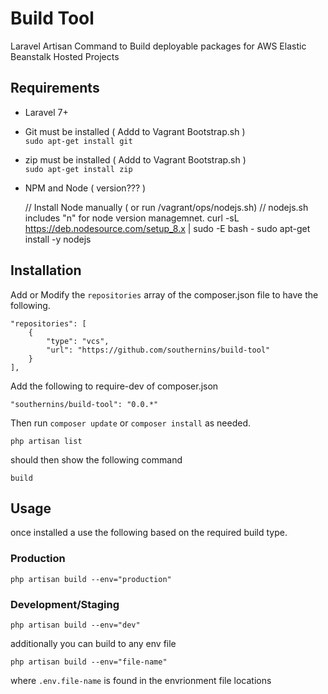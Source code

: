 # Build Tool
Laravel Artisan Command to Build deployable packages for 
AWS Elastic Beanstalk Hosted Projects


## Requirements

  - Laravel 7+
  - Git must be installed ( Addd to Vagrant Bootstrap.sh )  
    `sudo apt-get install git`
  - zip must be installed ( Addd to Vagrant Bootstrap.sh )  
    `sudo apt-get install zip`
  - NPM and Node ( version??? )  
    
    
    
    // Install Node manually ( or run /vagrant/ops/nodejs.sh)
    // nodejs.sh includes "n" for node version managemnet.
    curl -sL https://deb.nodesource.com/setup_8.x | sudo -E bash -
    sudo apt-get install -y nodejs



## Installation
Add or Modify the `repositories` array of the composer.json file to
have the following.

    "repositories": [
        {
            "type": "vcs",
            "url": "https://github.com/southernins/build-tool"
        }
    ],
    
Add the following to require-dev of composer.json

`"southernins/build-tool": "0.0.*"`

Then run `composer update` or `composer install` as needed.


    php artisan list
should then show the following command
    
    build 
    
## Usage

once installed a use the following based on the required build type.

### Production 
    
    php artisan build --env="production"
    
    
### Development/Staging

    php artisan build --env="dev"
    
    
additionally you can build to any env file 

    php artisan build --env="file-name"
    
where `.env.file-name` is found in the envrionment file locations


